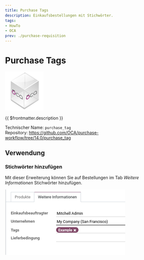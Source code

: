 ```yaml
---
title: Purchase Tags
description: Einkaufsbestellungen mit Stichwörter.
tags:
- HowTo
- OCA
prev: ./purchase-requisition
---
```

# Purchase Tags
![icon_oca_app](attachments/icon_oca_app.png)

{{ $frontmatter.description }}

Technischer Name: `purchase_tag`\
Repository: <https://github.com/OCA/purchase-workflow/tree/14.0/purchase_tag>

## Verwendung

### Stichwörter hinzufügen

Mit dieser Erweiterung können Sie auf Bestellungen im Tab *Weitere Informationen* Stichwörter hinzufügen.

![](attachments/Purchase%20Tags.png)
